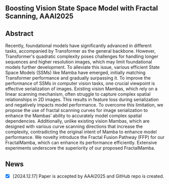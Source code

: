 ## Boosting Vision State Space Model with Fractal Scanning, AAAI2025

## Abstract
Recently, foundational models have significantly advanced in different tasks, accompanied by Transformer as the general backbone. However, Transformer's quadratic complexity poses challenges for handling longer sequences and higher resolution images, which may limit foundational models further development. To alleviate this issue, various efficient State Space Models (SSMs) like Mamba have emerged, initially matching Transformer performance and gradually surpassing it. To improve the performance of SSMs in computer vision tasks, one crucial viewpoint is effective serialization of images. Existing vision Mambas, which rely on a linear scanning mechanism, often struggle to capture complex spatial relationships in 2D images. This results in feature loss during serialization and negatively impacts model performance. To overcome this limitation, we propose the use of fractal scanning curves for image serialization to enhance the Mambas’ ability to accurately model complex spatial dependencies. Additionally, unlike existing vision Mambas, which are designed with various curve scanning directions that increase the complexity, contradicting the original intent of Mamba to enhance model performance. We novelty introduce the Fractal Fusion Pathway (FFP) for our FractalMamba, which can enhance its performance efficiently. Extensive experiments underscore the superiority of our proposed FractalMamba.

## News
- [x] [2024.12.17] Paper is accepted by AAAI2025 and GitHub repo is created.
